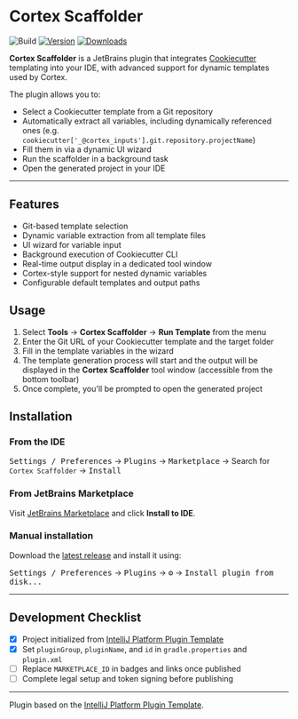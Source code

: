 # Cortex Scaffolder

![Build](https://github.com/seb-noirot/cortexscaffolder/workflows/Build/badge.svg)
[![Version](https://img.shields.io/jetbrains/plugin/v/MARKETPLACE_ID.svg)](https://plugins.jetbrains.com/plugin/MARKETPLACE_ID)
[![Downloads](https://img.shields.io/jetbrains/plugin/d/MARKETPLACE_ID.svg)](https://plugins.jetbrains.com/plugin/MARKETPLACE_ID)

<!-- Plugin description -->
**Cortex Scaffolder** is a JetBrains plugin that integrates [Cookiecutter](https://cookiecutter.readthedocs.io) templating into your IDE, with advanced support for dynamic templates used by Cortex.

The plugin allows you to:
- Select a Cookiecutter template from a Git repository
- Automatically extract all variables, including dynamically referenced ones (e.g. `cookiecutter['_@cortex_inputs'].git.repository.projectName`)
- Fill them in via a dynamic UI wizard
- Run the scaffolder in a background task
- Open the generated project in your IDE
<!-- Plugin description end -->

---

## Features

- Git-based template selection
- Dynamic variable extraction from all template files
- UI wizard for variable input
- Background execution of Cookiecutter CLI
- Real-time output display in a dedicated tool window
- Cortex-style support for nested dynamic variables
- Configurable default templates and output paths

## Usage

1. Select **Tools** → **Cortex Scaffolder** → **Run Template** from the menu
2. Enter the Git URL of your Cookiecutter template and the target folder
3. Fill in the template variables in the wizard
4. The template generation process will start and the output will be displayed in the **Cortex Scaffolder** tool window (accessible from the bottom toolbar)
5. Once complete, you'll be prompted to open the generated project

## Installation

### From the IDE

<kbd>Settings / Preferences</kbd> → <kbd>Plugins</kbd> → <kbd>Marketplace</kbd> → Search for `Cortex Scaffolder` → <kbd>Install</kbd>

### From JetBrains Marketplace

Visit [JetBrains Marketplace](https://plugins.jetbrains.com/plugin/MARKETPLACE_ID) and click **Install to IDE**.

### Manual installation

Download the [latest release](https://github.com/seb-noirot/cortexscaffolder/releases/latest) and install it using:

<kbd>Settings / Preferences</kbd> → <kbd>Plugins</kbd> → <kbd>⚙️</kbd> → <kbd>Install plugin from disk...</kbd>

---

## Development Checklist

- [x] Project initialized from [IntelliJ Platform Plugin Template][template]
- [x] Set `pluginGroup`, `pluginName`, and `id` in `gradle.properties` and `plugin.xml`
- [ ] Replace `MARKETPLACE_ID` in badges and links once published
- [ ] Complete legal setup and token signing before publishing

---

Plugin based on the [IntelliJ Platform Plugin Template][template].

[template]: https://github.com/JetBrains/intellij-platform-plugin-template
